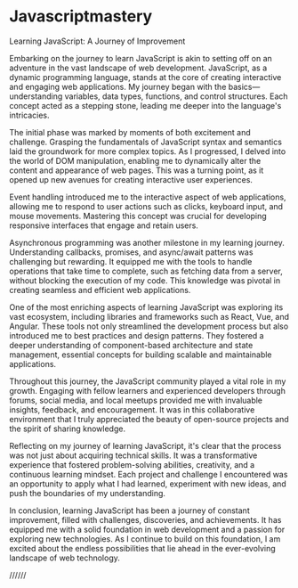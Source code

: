 # Javascriptmastery
Learning JavaScript: A Journey of Improvement

Embarking on the journey to learn JavaScript is akin to setting off on an adventure in the vast landscape of web development. JavaScript, as a dynamic programming language, stands at the core of creating interactive and engaging web applications. My journey began with the basics—understanding variables, data types, functions, and control structures. Each concept acted as a stepping stone, leading me deeper into the language's intricacies.

The initial phase was marked by moments of both excitement and challenge. Grasping the fundamentals of JavaScript syntax and semantics laid the groundwork for more complex topics. As I progressed, I delved into the world of DOM manipulation, enabling me to dynamically alter the content and appearance of web pages. This was a turning point, as it opened up new avenues for creating interactive user experiences.

Event handling introduced me to the interactive aspect of web applications, allowing me to respond to user actions such as clicks, keyboard input, and mouse movements. Mastering this concept was crucial for developing responsive interfaces that engage and retain users.

Asynchronous programming was another milestone in my learning journey. Understanding callbacks, promises, and async/await patterns was challenging but rewarding. It equipped me with the tools to handle operations that take time to complete, such as fetching data from a server, without blocking the execution of my code. This knowledge was pivotal in creating seamless and efficient web applications.

One of the most enriching aspects of learning JavaScript was exploring its vast ecosystem, including libraries and frameworks such as React, Vue, and Angular. These tools not only streamlined the development process but also introduced me to best practices and design patterns. They fostered a deeper understanding of component-based architecture and state management, essential concepts for building scalable and maintainable applications.

Throughout this journey, the JavaScript community played a vital role in my growth. Engaging with fellow learners and experienced developers through forums, social media, and local meetups provided me with invaluable insights, feedback, and encouragement. It was in this collaborative environment that I truly appreciated the beauty of open-source projects and the spirit of sharing knowledge.

Reflecting on my journey of learning JavaScript, it's clear that the process was not just about acquiring technical skills. It was a transformative experience that fostered problem-solving abilities, creativity, and a continuous learning mindset. Each project and challenge I encountered was an opportunity to apply what I had learned, experiment with new ideas, and push the boundaries of my understanding.

In conclusion, learning JavaScript has been a journey of constant improvement, filled with challenges, discoveries, and achievements. It has equipped me with a solid foundation in web development and a passion for exploring new technologies. As I continue to build on this foundation, I am excited about the endless possibilities that lie ahead in the ever-evolving landscape of web technology.



//////